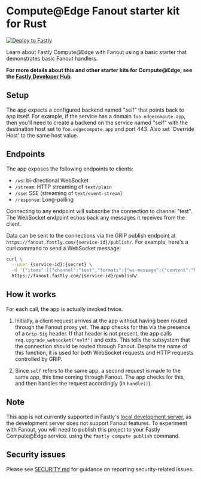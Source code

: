 # Compute@Edge Fanout starter kit for Rust

[![Deploy to Fastly](https://deploy.edgecompute.app/button)](https://deploy.edgecompute.app/deploy)

Learn about Fastly Compute@Edge with Fanout using a basic starter that demonstrates basic Fanout handlers.

**For more details about this and other starter kits for Compute@Edge, see the [Fastly Developer Hub](https://developer.fastly.com/solutions/starters/)**.

## Setup

The app expects a configured backend named "self" that points back to app itself. For example, if the service has a domain `foo.edgecompute.app`, then you'll need to create a backend on the service named "self" with the destination host set to `foo.edgecompute.app` and port 443. Also set 'Override Host' to the same host value.

## Endpoints

The app exposes the following endpoints to clients:

* `/ws`: bi-directional WebSocket
* `/stream`: HTTP streaming of `text/plain`
* `/sse`: SSE (streaming of `text/event-stream`)
* `/response`: Long-polling

Connecting to any endpoint will subscribe the connection to channel "test". The WebSocket endpoint echos back any messages it receives from the client.

Data can be sent to the connections via the GRIP publish endpoint at `https://fanout.fastly.com/{service-id}/publish/`. For example, here's a curl command to send a WebSocket message:

```sh
curl \
  --user {service-id}:{secret} \
  -d '{"items":[{"channel":"test","formats":{"ws-message":{"content":"hello"}}}]}' \
  https://fanout.fastly.com/{service-id}/publish/
```

## How it works

For each call, the app is actually invoked twice. 

1. Initially, a client request arrives at the app without having been routed through the Fanout proxy yet. The app checks for this via the presence of a `Grip-Sig` header. If that header is not present, the app calls `req.upgrade_websocket("self")` and exits. This tells the subsystem that the connection should be routed through Fanout. Despite the name of this function, it is used for both WebSocket requests and HTTP requests controlled by GRIP.

2. Since `self` refers to the same app, a second request is made to the same app, this time coming through Fanout. The app checks for this, and then handles the request accordingly (in `handle()`).

## Note

This app is not currently supported in Fastly's [local development server](https://developer.fastly.com/learning/compute/testing/#running-a-local-testing-server), as the development server does not support Fanout features. To experiment with Fanout, you will need to publish this project to your Fastly Compute@Edge service. using the `fastly compute publish` command.

## Security issues

Please see [SECURITY.md](SECURITY.md) for guidance on reporting security-related issues.
